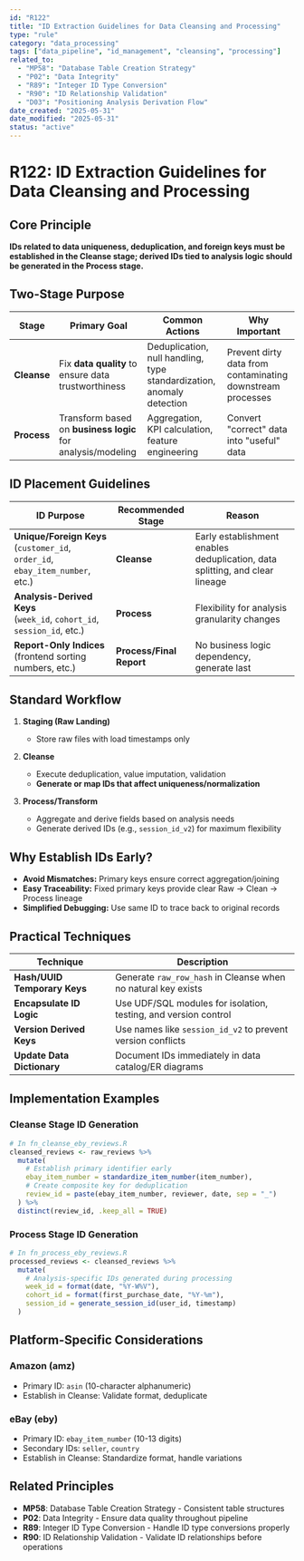 ```yaml
---
id: "R122"
title: "ID Extraction Guidelines for Data Cleansing and Processing"
type: "rule"
category: "data_processing"
tags: ["data_pipeline", "id_management", "cleansing", "processing"]
related_to:
  - "MP58": "Database Table Creation Strategy"
  - "P02": "Data Integrity"
  - "R89": "Integer ID Type Conversion"
  - "R90": "ID Relationship Validation"
  - "D03": "Positioning Analysis Derivation Flow"
date_created: "2025-05-31"
date_modified: "2025-05-31"
status: "active"
---
```


# R122: ID Extraction Guidelines for Data Cleansing and Processing

## Core Principle

**IDs related to data uniqueness, deduplication, and foreign keys must be established in the Cleanse stage; derived IDs tied to analysis logic should be generated in the Process stage.**

## Two-Stage Purpose

| Stage | Primary Goal | Common Actions | Why Important |
|-------|--------------|----------------|---------------|
| **Cleanse** | Fix **data quality** to ensure data trustworthiness | Deduplication, null handling, type standardization, anomaly detection | Prevent dirty data from contaminating downstream processes |
| **Process** | Transform based on **business logic** for analysis/modeling | Aggregation, KPI calculation, feature engineering | Convert "correct" data into "useful" data |

## ID Placement Guidelines

| ID Purpose | Recommended Stage | Reason |
|------------|-------------------|--------|
| **Unique/Foreign Keys** <br>(`customer_id`, `order_id`, `ebay_item_number`, etc.) | **Cleanse** | Early establishment enables deduplication, data splitting, and clear lineage |
| **Analysis-Derived Keys** <br>(`week_id`, `cohort_id`, `session_id`, etc.) | **Process** | Flexibility for analysis granularity changes |
| **Report-Only Indices** <br>(frontend sorting numbers, etc.) | **Process/Final Report** | No business logic dependency, generate last |

## Standard Workflow

1. **Staging (Raw Landing)**
   - Store raw files with load timestamps only

2. **Cleanse**
   - Execute deduplication, value imputation, validation
   - **Generate or map IDs that affect uniqueness/normalization**

3. **Process/Transform**
   - Aggregate and derive fields based on analysis needs
   - Generate derived IDs (e.g., `session_id_v2`) for maximum flexibility

## Why Establish IDs Early?

- **Avoid Mismatches:** Primary keys ensure correct aggregation/joining
- **Easy Traceability:** Fixed primary keys provide clear Raw → Clean → Process lineage
- **Simplified Debugging:** Use same ID to trace back to original records

## Practical Techniques

| Technique | Description |
|-----------|-------------|
| **Hash/UUID Temporary Keys** | Generate `raw_row_hash` in Cleanse when no natural key exists |
| **Encapsulate ID Logic** | Use UDF/SQL modules for isolation, testing, and version control |
| **Version Derived Keys** | Use names like `session_id_v2` to prevent version conflicts |
| **Update Data Dictionary** | Document IDs immediately in data catalog/ER diagrams |

## Implementation Examples

### Cleanse Stage ID Generation
```r
# In fn_cleanse_eby_reviews.R
cleansed_reviews <- raw_reviews %>%
  mutate(
    # Establish primary identifier early
    ebay_item_number = standardize_item_number(item_number),
    # Create composite key for deduplication
    review_id = paste(ebay_item_number, reviewer, date, sep = "_")
  ) %>%
  distinct(review_id, .keep_all = TRUE)
```

### Process Stage ID Generation
```r
# In fn_process_eby_reviews.R
processed_reviews <- cleansed_reviews %>%
  mutate(
    # Analysis-specific IDs generated during processing
    week_id = format(date, "%Y-W%V"),
    cohort_id = format(first_purchase_date, "%Y-%m"),
    session_id = generate_session_id(user_id, timestamp)
  )
```

## Platform-Specific Considerations

### Amazon (amz)
- Primary ID: `asin` (10-character alphanumeric)
- Establish in Cleanse: Validate format, deduplicate

### eBay (eby)
- Primary ID: `ebay_item_number` (10-13 digits)
- Secondary IDs: `seller`, `country`
- Establish in Cleanse: Standardize format, handle variations

## Related Principles

- **MP58**: Database Table Creation Strategy - Consistent table structures
- **P02**: Data Integrity - Ensure data quality throughout pipeline
- **R89**: Integer ID Type Conversion - Handle ID type conversions properly
- **R90**: ID Relationship Validation - Validate ID relationships before operations